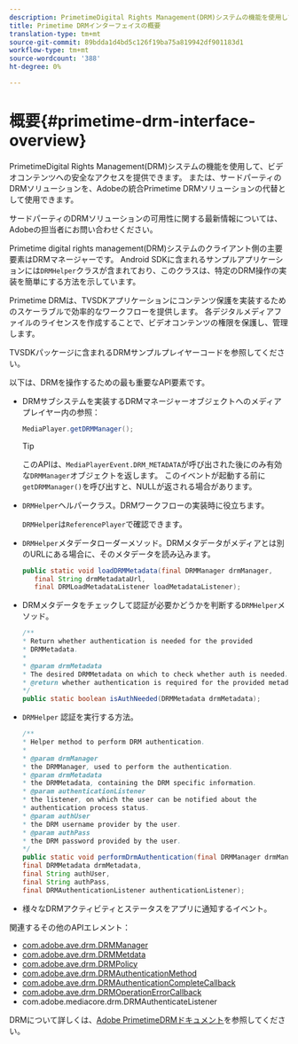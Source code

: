 ```yaml
---
description: PrimetimeDigital Rights Management(DRM)システムの機能を使用して、ビデオコンテンツへの安全なアクセスを提供できます。 または、サードパーティのDRMソリューションを、Adobeの統合Primetime DRMソリューションの代替として使用できます。
title: Primetime DRMインターフェイスの概要
translation-type: tm+mt
source-git-commit: 89bdda1d4bd5c126f19ba75a819942df901183d1
workflow-type: tm+mt
source-wordcount: '388'
ht-degree: 0%

---
```



# 概要{#primetime-drm-interface-overview}

PrimetimeDigital Rights Management(DRM)システムの機能を使用して、ビデオコンテンツへの安全なアクセスを提供できます。 または、サードパーティのDRMソリューションを、Adobeの統合Primetime DRMソリューションの代替として使用できます。

<!--<a id="section_4DD54E085AB345FE9BE00865E56B28DB"></a>-->

サードパーティのDRMソリューションの可用性に関する最新情報については、Adobeの担当者にお問い合わせください。

Primetime digital rights management(DRM)システムのクライアント側の主要要素はDRMマネージャーです。 Android SDKに含まれるサンプルアプリケーションには`DRMHelper`クラスが含まれており、このクラスは、特定のDRM操作の実装を簡単にする方法を示しています。

Primetime DRMは、TVSDKアプリケーションにコンテンツ保護を実装するためのスケーラブルで効率的なワークフローを提供します。 各デジタルメディアファイルのライセンスを作成することで、ビデオコンテンツの権限を保護し、管理します。

TVSDKパッケージに含まれるDRMサンプルプレイヤーコードを参照してください。

以下は、DRMを操作するための最も重要なAPI要素です。

* DRMサブシステムを実装するDRMマネージャーオブジェクトへのメディアプレイヤー内の参照：

   ```java
   MediaPlayer.getDRMManager();
   ```

   >[!TIP]
   >
   >このAPIは、`MediaPlayerEvent.DRM_METADATA`が呼び出された後にのみ有効な`DRMManager`オブジェクトを返します。 このイベントが起動する前に`getDRMManager()`を呼び出すと、NULLが返される場合があります。

* `DRMHelper`ヘルパークラス。DRMワークフローの実装時に役立ちます。

   `DRMHelper`は`ReferencePlayer`で確認できます。

* `DRMHelper`メタデータローダーメソッド。DRMメタデータがメディアとは別のURLにある場合に、そのメタデータを読み込みます。

   ```java
   public static void loadDRMMetadata(final DRMManager drmManager,  
      final String drmMetadataUrl,  
      final DRMLoadMetadataListener loadMetadataListener);
   ```

* DRMメタデータをチェックして認証が必要かどうかを判断する`DRMHelper`メソッド。

   ```java
   /** 
   * Return whether authentication is needed for the provided 
   * DRMMetadata. 
   * 
   * @param drmMetadata 
   * The desired DRMMetadata on which to check whether auth is needed. 
   * @return whether authentication is required for the provided metadata 
   */ 
   public static boolean isAuthNeeded(DRMMetadata drmMetadata);
   ```

* `DRMHelper` 認証を実行する方法。

   ```java
   /** 
   * Helper method to perform DRM authentication. 
   * 
   * @param drmManager 
   * the DRMManager, used to perform the authentication. 
   * @param drmMetadata 
   * the DRMMetadata, containing the DRM specific information. 
   * @param authenticationListener 
   * the listener, on which the user can be notified about the 
   * authentication process status. 
   * @param authUser 
   * the DRM username provider by the user. 
   * @param authPass 
   * the DRM password provided by the user. 
   */ 
   public static void performDrmAuthentication(final DRMManager drmManager,  
   final DRMMetadata drmMetadata,  
   final String authUser,  
   final String authPass,  
   final DRMAuthenticationListener authenticationListener);
   ```

* 様々なDRMアクティビティとステータスをアプリに通知するイベント。

<!--<a id="section_899BD9061D484E1BBA46E84617C36867"></a>-->

関連するその他のAPIエレメント：

* [com.adobe.ave.drm.DRMManager](https://help.adobe.com/en_US/primetime/api/drm/com/adobe/ave/drm/DRMManager.html)
* [com.adobe.ave.drm.DRMMetdata](https://help.adobe.com/en_US/primetime/api/drm/com/adobe/ave/drm/DRMMetadata.html)
* [com.adobe.ave.drm.DRMPolicy](https://help.adobe.com/en_US/primetime/api/drm/com/adobe/ave/drm/DRMPolicy.html)
* [com.adobe.ave.drm.DRMAuthenticationMethod](https://help.adobe.com/en_US/primetime/api/drm/com/adobe/ave/drm/DRMAuthenticationMethod.html)
* [com.adobe.ave.drm.DRMAuthenticationCompleteCallback](https://help.adobe.com/en_US/primetime/api/drm/com/adobe/ave/drm/DRMAuthenticationCompleteCallback.html)
* [com.adobe.ave.drm.DRMOperationErrorCallback](https://help.adobe.com/en_US/primetime/api/drm/com/adobe/ave/drm/DRMOperationErrorCallback.html)
* com.adobe.mediacore.drm.DRMAuthenticateListener

<!-- 
Comment Type: draft
(https://help.adobe.com/en_US/primetime/api/psdk/javadoc_2.4/com/adobe/mediacore/drm/DRMAuthenticateListener.html)

-->
<!--<a id="section_F58941D68EB94A5EBD1C7454D2A1B17A"></a>-->

DRMについて詳しくは、[Adobe PrimetimeDRMドキュメント](https://helpx.adobe.com/primetime/user-guide.html)を参照してください。

